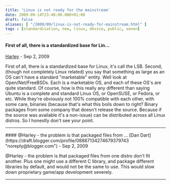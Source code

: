 ```yaml
---
title: 'Linux is not ready for the mainstream'
date: 2009-09-14T23:40:00.000+01:00
draft: false
aliases: [ "/2009/09/linux-is-not-ready-for-mainstream.html" ]
tags : [standardisation, new, linux, device, public, xenon]
---
```


#### First of all, there is a standardized base for Lin...
[Harley](https://draft.blogger.com/profile/00133240023916097035 "noreply@blogger.com") - <time datetime="2009-09-15T16:11:57.488+01:00">Sep 2, 2009</time>

First of all, there is a standardized base for Linux, it's call the LSB. Second, (though not completely Linux related) you say that something as large as an OS can't have a standard "marketable" entity. Well look at Open/Net/FreeBSDs. Each is a marketable OS, and each of these OS's are quite standard. Of course, how is this really any different than saying Ubuntu is a complete and standard Linux OS, or OpenSUSE, or Fedora, or etc. While they're obviously not 100% compatible with each other, with some care, binaries (because that's what this boils down to right? Binary packages from some company that doesn't release the source. Because if the source was available it's a non-issue) can be distributed across all Linux distros. So I honestly don't see your point.
<hr />
#### @Harley - the problem is that packaged files from ...
[Dan Dart](https://draft.blogger.com/profile/08887134274679379743 "noreply@blogger.com") - <time datetime="2009-09-15T22:10:17.690+01:00">Sep 2, 2009</time>

@Harley - the problem is that packaged files from one distro don't fit another. Plus one might use a different C library, and package different libraries by default, and would not be the same to use. This would slow down proprietary game/app development severely.
<hr />
